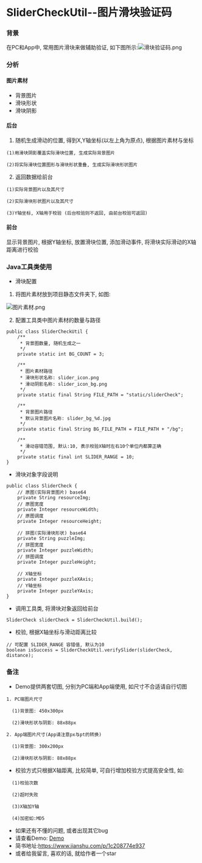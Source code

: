 # SliderCheckUtil--图片滑块验证码
### 背景
在PC和App中, 常用图片滑块来做辅助验证, 如下图所示:![滑块验证码.png](https://upload-images.jianshu.io/upload_images/1646270-29a28514f2364a50.png?imageMogr2/auto-orient/strip%7CimageView2/2/w/1240)

### 分析
#### 图片素材
- 背景图片 
- 滑块形状
- 滑块阴影
#### 后台
  1. 随机生成滑动的位置, 得到X,Y轴坐标(以左上角为原点), 根据图片素材与坐标
  
    (1)用滑块阴影覆盖实际滑块位置, 生成实际背景图片

    (2)将实际滑块位置图形与滑块形状重叠, 生成实际滑块形状图片

  2. 返回数据给前台

    (1)实际背景图片以及其尺寸

    (2)实际滑块形状图片以及其尺寸

    (3)Y轴坐标, X轴用于校验 (后台校验则不返回, 由前台校验可返回)
#### 前台
显示背景图片, 根据Y轴坐标, 放置滑块位置, 添加滑动事件, 将滑块实际滑动的X轴距离进行校验

### Java工具类使用
- 滑块配置

1. 将图片素材放到项目静态文件夹下, 如图:

![图片素材.png](https://upload-images.jianshu.io/upload_images/1646270-bfaa5456650e2a95.png?imageMogr2/auto-orient/strip%7CimageView2/2/w/1240)
    
2. 配置工具类中图片素材的数量与路径
```
public class SliderCheckUtil {
    /**
     * 背景图数量, 随机生成之一
     */
    private static int BG_COUNT = 3;

    /**
     * 图片素材路径
     * 滑块形状名称: slider_icon.png
     * 滑动阴影名称: slider_icon_bg.png
     */
    private static final String FILE_PATH = "static/sliderCheck";

    /**
     * 背景图片路径
     * 默认背景图片名称: slider_bg_%d.jpg
     */
    private static final String BG_FILE_PATH = FILE_PATH + "/bg";

    /**
     * 滑动容错范围, 默认:10, 表示校验X轴时左右10个单位内都算正确
     */
    private static final int SLIDER_RANGE = 10;
}
```
- 滑块对象字段说明
```
public class SliderCheck {
    // 原图(实际背景图片) base64
    private String resourceImg;
    // 原图宽度
    private Integer resourceWidth;
    // 原图调度
    private Integer resourceHeight;

    // 拼图(实际滑块形状) base64
    private String puzzleImg;
    // 拼图宽度
    private Integer puzzleWidth;
    // 拼图调度
    private Integer puzzleHeight;

    // X轴坐标
    private Integer puzzleXAxis;
    // Y轴坐标
    private Integer puzzleYAxis;
}
```
- 调用工具类, 将滑块对象返回给前台
```
SliderCheck sliderCheck = SliderCheckUtil.build();
```

- 校验, 根据X轴坐标与滑动距离比较
```
// 可配置 SLIDER_RANGE 容错值, 默认为10
boolean isSuccess = SliderCheckUtil.verifySlider(sliderCheck, distance);
```

### 备注
- Demo提供两套切图, 分别为PC端和App端使用, 如尺寸不合适请自行切图
```
1. PC端图片尺寸 

  (1)背景图: 450x300px

  (2)滑块形状与阴影: 88x88px
  
2. App端图片尺寸(App请注意px与pt的转换)

  (1)背景图: 300x200px
  
  (2)滑块形状与阴影: 88x88px
```  
- 校验方式只根据X轴距离, 比较简单, 可自行增加校验方式提高安全性, 如:  
```
  (1)校验次数

  (2)超时失败

  (3)X轴加Y轴

  (4)加密如:MD5
```
* 如果还有不懂的问题, 或者出现其它bug
* 请查看Demo: [Demo](https://github.com/herobin22/SliderCheckUtil)
* 简书地址:https://www.jianshu.com/p/1c208774e937
* 或者给我留言, 喜欢的话, 就给作者一个star
